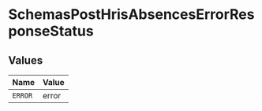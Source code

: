 # SchemasPostHrisAbsencesErrorResponseStatus


## Values

| Name    | Value   |
| ------- | ------- |
| `ERROR` | error   |